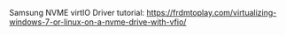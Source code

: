 Samsung NVME virtIO Driver tutorial: https://frdmtoplay.com/virtualizing-windows-7-or-linux-on-a-nvme-drive-with-vfio/
